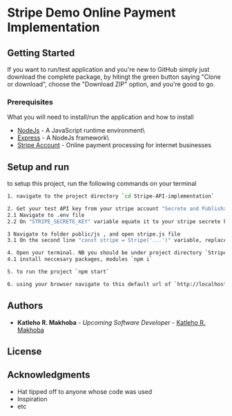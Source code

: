 # Stripe Demo Online Payment Implementation


## Getting Started

 If you want to run/test application and you're new to GitHub simply just download the complete package, by hitingt the green button saying "Clone or download", choose the "Download ZIP" option, and you're good to go.

### Prerequisites

What you will need to install/run the application and how to install 

* [NodeJs](https://nodejs.org/en/) - A JavaScript runtime environment\
* [Express](https://expressjs.com/) - A NodeJs framework\
* [Stripe Account](https://stripe.com/) - Online payment processing for internet businesses



## Setup and run
to setup this project, run the following commands on your terminal
```bash
1. navigate to the project directory `cd Stripe-API-implementation`

2. Get your test API key from your stripe account "Secrete and Publishable keys"
2.1 Navigate to .env file
2.2 On "STRIPE_SECRETE_KEY" variable equate it to your stripe secrete key

3 Navigate to folder public/js , and open stripe.js file
3.1 On the second line "const stripe = Stripe('...')" variable, replace the ellipsis with your stripe publishable key

4. Open your terminal. NB you should be under project directory `Stripejs`
4.1 install neccesary packages, modules `npm i`

5. to run the project `npm start`

6. using your browser navigate to this default url of `http://localhost:3000/checkout` to start testing
```

## Authors

* **Katleho R. Makhoba** - *Upcoming Software Developer* - [Katleho R. Makhoba](http://katlehormakhoba.com)


## License


## Acknowledgments

* Hat tipped off to anyone whose code was used
* Inspiration
* etc
